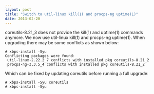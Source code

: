 ```yaml
---
layout: post
title: "Switch to util-linux kill(1) and procps-ng uptime(1)"
date: 2013-02-20
---
```


coreutils-8.21_3 does not provide the kill(1) and uptime(1) commands anymore. We now use util-linux kill(1) and procps-ng uptime(1). When upgrading there may be some conflicts as shown below:

    # xbps-install -Syu
    Conflicting packages were found:
     util-linux-2.22.2_7 conflicts with installed pkg coreutils-8.21_2
     procps-ng-3.3.5_4 conflicts with installed pkg coreutils-8.21_2

Which can be fixed by updating coreutils before running a full upgrade:

    # xbps-install -Syu coreutils
    # xbps-install -Syu
